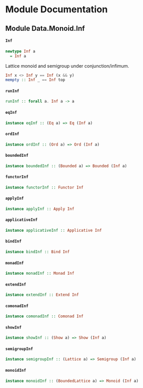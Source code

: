 # Module Documentation

## Module Data.Monoid.Inf

#### `Inf`

``` purescript
newtype Inf a
  = Inf a
```

Lattice monoid and semigroup under conjunction/infimum.

``` purescript
Inf x <> Inf y == Inf (x && y)
mempty :: Inf _ == Inf top
```

#### `runInf`

``` purescript
runInf :: forall a. Inf a -> a
```


#### `eqInf`

``` purescript
instance eqInf :: (Eq a) => Eq (Inf a)
```


#### `ordInf`

``` purescript
instance ordInf :: (Ord a) => Ord (Inf a)
```


#### `boundedInf`

``` purescript
instance boundedInf :: (Bounded a) => Bounded (Inf a)
```


#### `functorInf`

``` purescript
instance functorInf :: Functor Inf
```


#### `applyInf`

``` purescript
instance applyInf :: Apply Inf
```


#### `applicativeInf`

``` purescript
instance applicativeInf :: Applicative Inf
```


#### `bindInf`

``` purescript
instance bindInf :: Bind Inf
```


#### `monadInf`

``` purescript
instance monadInf :: Monad Inf
```


#### `extendInf`

``` purescript
instance extendInf :: Extend Inf
```


#### `comonadInf`

``` purescript
instance comonadInf :: Comonad Inf
```


#### `showInf`

``` purescript
instance showInf :: (Show a) => Show (Inf a)
```


#### `semigroupInf`

``` purescript
instance semigroupInf :: (Lattice a) => Semigroup (Inf a)
```


#### `monoidInf`

``` purescript
instance monoidInf :: (BoundedLattice a) => Monoid (Inf a)
```




